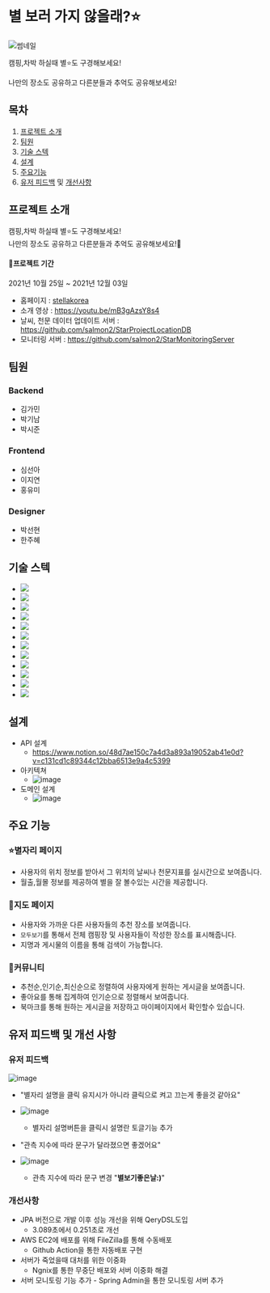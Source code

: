 # 별 보러 가지 않을래?⭐️
![썸네일](https://user-images.githubusercontent.com/23234577/144531606-3f50649e-982d-4a33-88b4-51558b4f4273.png)

캠핑,차박 하실때 별⭐️도 구경해보세요! 

나만의 장소도 공유하고 다른분들과 추억도 공유해보세요!

## 목차
1. [프로젝트 소개](##프로젝트-소개)
2. [팀원](##팀원)
3. [기술 스텍](##기술-스택)
4. [설계](##설계)
5. [주요기능](##주요기능)
6. [유저 피드백](###유저-피드백) 및 [개선사항](###개선사항)

## 프로젝트 소개
캠핑,차박 하실때 별⭐️도 구경해보세요!</br> 나만의 장소도 공유하고 다른분들과 추억도 공유해보세요!👫

#### 📆프로젝트 기간
2021년 10월 25일 ~ 2021년 12월 03일

- 홈페이지 : [stellakorea](https://stellakorea.co.kr/ "별 보러 가지 않을래?") </br>
- 소개 영상 : https://youtu.be/mB3gAzsY8s4
- 날씨, 천문 데이터 업데이트 서버 : https://github.com/salmon2/StarProjectLocationDB
- 모니터링 서버 : https://github.com/salmon2/StarMonitoringServer

## 팀원
### **Backend**
- 김가민
- 박기남
- 박시준
### **Frontend**
- 심선아
- 이지연
- 홍유미
### **Designer**
- 박선현
- 한주혜

## 기술 스텍
- <img src="https://img.shields.io/badge/JAVA-007396?style=for-the-badge&logo=java&logoColor=white">
- <img src="https://img.shields.io/badge/Spring Boot-6DB33F?style=for-the-badge&logo=Spring Boot&logoColor=white">
- <img src="https://img.shields.io/badge/mysql-4479A1?style=for-the-badge&logo=mysql&logoColor=white">
- <img src="https://img.shields.io/badge/Nginx-009639?style=for-the-badge&logo=Nginx&logoColor=white">
- <img src="https://img.shields.io/badge/github Action-181717?style=for-the-badge&logo=github&logoColor=white">
- <img src="https://img.shields.io/badge/Spring Admin-6DB33F?style=for-the-badge&logo=Spring&logoColor=white">
- <img src="https://img.shields.io/badge/Spring JPA-6DB33F?style=for-the-badge&logo=Spring&logoColor=white">
- <img src="https://img.shields.io/badge/AWS EC2-232F3E?style=for-the-badge&logo=Amazon%20AWS&logoColor=white"/>
- <img src="https://img.shields.io/badge/Spring Security-6DB33F?style=for-the-badge&logo=Spring&logoColor=white">
- <img src="https://img.shields.io/badge/jasypt-EF2D5E?style=for-the-badge&logo=jasypt&logoColor=white">
- <img src="https://img.shields.io/badge/QueryDsl-9999FF?style=for-the-badge&logo=QueryDsl&logoColor=white">
- <img src="https://img.shields.io/badge/CodeDeploy-F8DC75?style=for-the-badge&logo=CodeDeploy&logoColor=white">

## 설계
- API 설계
  - https://www.notion.so/48d7ae150c7a4d3a893a19052ab41e0d?v=c131cd1c89344c12bba6513e9a4c5399
- 아키텍쳐
  - ![image](https://user-images.githubusercontent.com/23234577/144532220-b4807cc3-9f86-47c3-9791-f86bd36030f0.png)
- 도메인 설계
  - ![image](https://user-images.githubusercontent.com/23234577/144532891-39a637f7-86bd-42c2-b11c-1d1e2cb7dfc8.png)


## 주요 기능
### ⭐️별자리 페이지
- 사용자의 위치 정보를 받아서 그 위치의 날씨나 천문지표를 실시간으로 보여줍니다.
- 월출,월몰 정보를 제공하여 별을 잘 볼수있는 시간을 제공합니다.
### 📌지도 페이지
- 사용자와 가까운 다른 사용자들의 추천 장소를 보여줍니다.
- `모두보기`를 통해서 전체 캠핑장 및 사용자들이 작성한 장소를 표시해줍니다.
- 지명과 게시물의 이름을 통해 검색이 가능합니다.
### 🎯커뮤니티
- 추천순,인기순,최신순으로 정렬하여 사용자에게 원하는 게시글을 보여줍니다.
- 좋아요를 통해 집계하여 인기순으로 정렬해서 보여줍니다.
- 북마크를 통해 원하는 게시글을 저장하고 마이페이지에서 확인할수 있습니다.

## 유저 피드백 및 개선 사항
### 유저 피드백

![image](https://user-images.githubusercontent.com/91645519/144547307-056a12e2-5c81-4c76-a907-8de0eff340da.png)

+ "별자리 설명을 클릭 유지시가 아니라 클릭으로 켜고 끄는게 좋을것 같아요"
+ ![image](https://user-images.githubusercontent.com/91645519/144548193-df7fe981-5217-4d91-8c28-c7e595fc7d25.png)
	- 별자리 설명버튼을 클릭시 설명란 토글기능 추가
	
+ "관측 지수에 따라 문구가 달라졌으면 좋겠어요"
+ ![image](https://user-images.githubusercontent.com/91645519/144548055-19ee734c-def1-44bc-8021-8ee4dfea9886.png)
	- 관측 지수에 따라 문구 변경 "**별보기좋은날:)**"
	
### 개선사항
+ JPA 버전으로 개발 이후 성능 개선을 위해 QeryDSL도입
	- 3.089초에서 0.251초로 개선
+ AWS EC2에 배포를 위해 FileZilla를 통해 수동배포
	- Github Action을 통한 자동배포 구현
+ 서버가 죽었을때 대처를 위한 이중화
	- Ngnix를 통한 무중단 배포와 서버 이중화 해결
+ 서버 모니토링 기능 추가
        - Spring Admin을 통한 모니토링 서버 추가
